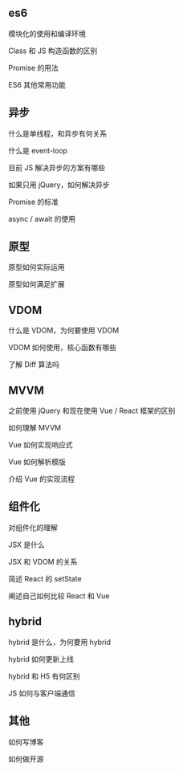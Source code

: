 ## es6

模块化的使用和编译环境

Class 和 JS 构造函数的区别

Promise 的用法

ES6 其他常用功能

## 异步

什么是单线程，和异步有何关系

什么是 event-loop

目前 JS 解决异步的方案有哪些

如果只用 jQuery，如何解决异步

Promise 的标准

async / await 的使用

## 原型

原型如何实际运用

原型如何满足扩展

## VDOM

什么是 VDOM，为何要使用 VDOM

VDOM 如何使用，核心函数有哪些

了解 Diff 算法吗

## MVVM

之前使用 jQuery 和现在使用 Vue / React 框架的区别

如何理解 MVVM

Vue 如何实现响应式

Vue 如何解析模版

介绍 Vue 的实现流程

## 组件化

对组件化的理解

JSX 是什么

JSX 和 VDOM 的关系

简述 React 的 setState

阐述自己如何比较 React 和 Vue

## hybrid

hybrid 是什么，为何要用 hybrid

hybrid 如何更新上线

hybrid 和 H5 有何区别

JS 如何与客户端通信

## 其他

如何写博客

如何做开源